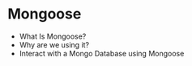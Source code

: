 # Mongoose
* What Is Mongoose?
* Why are we using it?
* Interact with a Mongo Database using Mongoose
